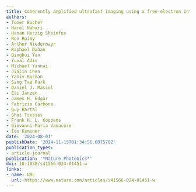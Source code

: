 ```yaml
---
title: Coherently amplified ultrafast imaging using a free-electron interferometer
authors:
- Tomer Bucher
- Harel Nahari
- Hanan Herzig Sheinfux
- Ron Ruimy
- Arthur Niedermayr
- Raphael Dahan
- Qinghui Yan
- Yuval Adiv
- Michael Yannai
- Jialin Chen
- Yaniv Kurman
- Sang Tae Park
- Daniel J. Masiel
- Eli Janzen
- James H. Edgar
- Fabrizio Carbone
- Guy Bartal
- Shai Tsesses
- Frank H. L. Koppens
- Giovanni Maria Vanacore
- Ido Kaminer
date: '2024-08-01'
publishDate: '2024-11-15T01:34:56.087578Z'
publication_types:
- article-journal
publication: '*Nature Photonics*'
doi: 10.1038/s41566-024-01451-w
links:
- name: URL
  url: https://www.nature.com/articles/s41566-024-01451-w
---
```

